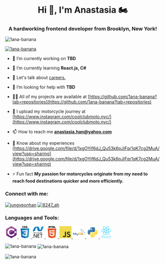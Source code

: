 <h1 align="center">Hi 👋, I'm Anastasia 🏍</h1>
<h3 align="center">A hardworking frontend developer from Brooklyn, New York!</h3>

<p align="left"> <img src="https://komarev.com/ghpvc/?username=1ana-banana&label=Profile%20views&color=0e75b6&style=flat" alt="1ana-banana" /> </p>

<p align="left"> <a href="https://github.com/ryo-ma/github-profile-trophy"><img src="https://github-profile-trophy.vercel.app/?username=1ana-banana" alt="1ana-banana" /></a> </p>

- 🔭 I’m currently working on **TBD**

- 🌱 I’m currently learning **React.js, C#**

- 👯 Let's talk about [careers.](https://www.linkedin.com/in/jungyeonhan/)

- 🤝 I’m looking for help with **TBD**

- 👨‍💻 All of my projects are available at [https://github.com/1ana-banana?tab=repositories](https://github.com/1ana-banana?tab=repositories)

- 📝 I upload my motorcycle journey at [https://www.instagram.com/coolclubmoto.nyc/](https://www.instagram.com/coolclubmoto.nyc/)

- 📫 How to reach me **anastasia.han@yahoo.com**

- 📄 Know about my experiences [https://drive.google.com/file/d/1xgOYif6dJ_Qu53k6pJjFqr1qK7cg2MuA/view?usp=sharing](https://drive.google.com/file/d/1xgOYif6dJ_Qu53k6pJjFqr1qK7cg2MuA/view?usp=sharing)

- ⚡ Fun fact **My passion for motorcycles originate from my need to reach food destinations quicker and more efficiently.**

<h3 align="left">Connect with me:</h3>
<p align="left">
<a href="https://linkedin.com/in/jungyeonhan" target="blank"><img align="center" src="https://raw.githubusercontent.com/rahuldkjain/github-profile-readme-generator/master/src/images/icons/Social/linked-in-alt.svg" alt="jungyeonhan" height="30" width="40" /></a>
<a href="https://instagram.com/8247_ah" target="blank"><img align="center" src="https://raw.githubusercontent.com/rahuldkjain/github-profile-readme-generator/master/src/images/icons/Social/instagram.svg" alt="8247_ah" height="30" width="40" /></a>
</p>

<h3 align="left">Languages and Tools:</h3>
<p align="left"> <a href="https://www.w3schools.com/cs/" target="_blank" rel="noreferrer"> <img src="https://raw.githubusercontent.com/devicons/devicon/master/icons/csharp/csharp-original.svg" alt="csharp" width="40" height="40"/> </a> <a href="https://www.w3schools.com/css/" target="_blank" rel="noreferrer"> <img src="https://raw.githubusercontent.com/devicons/devicon/master/icons/css3/css3-original-wordmark.svg" alt="css3" width="40" height="40"/> </a> <a href="https://dotnet.microsoft.com/" target="_blank" rel="noreferrer"> <img src="https://raw.githubusercontent.com/devicons/devicon/master/icons/dot-net/dot-net-original-wordmark.svg" alt="dotnet" width="40" height="40"/> </a> <a href="https://www.w3.org/html/" target="_blank" rel="noreferrer"> <img src="https://raw.githubusercontent.com/devicons/devicon/master/icons/html5/html5-original-wordmark.svg" alt="html5" width="40" height="40"/> </a> <a href="https://developer.mozilla.org/en-US/docs/Web/JavaScript" target="_blank" rel="noreferrer"> <img src="https://raw.githubusercontent.com/devicons/devicon/master/icons/javascript/javascript-original.svg" alt="javascript" width="40" height="40"/> </a> <a href="https://www.mysql.com/" target="_blank" rel="noreferrer"> <img src="https://raw.githubusercontent.com/devicons/devicon/master/icons/mysql/mysql-original-wordmark.svg" alt="mysql" width="40" height="40"/> </a> <a href="https://www.python.org" target="_blank" rel="noreferrer"> <img src="https://raw.githubusercontent.com/devicons/devicon/master/icons/python/python-original.svg" alt="python" width="40" height="40"/> </a> <a href="https://reactjs.org/" target="_blank" rel="noreferrer"> <img src="https://raw.githubusercontent.com/devicons/devicon/master/icons/react/react-original-wordmark.svg" alt="react" width="40" height="40"/> </a> </p>

<p><img align="left" src="https://github-readme-stats.vercel.app/api/top-langs?username=1ana-banana&show_icons=true&locale=en&layout=compact" alt="1ana-banana" /></p>

<p>&nbsp;<img align="center" src="https://github-readme-stats.vercel.app/api?username=1ana-banana&show_icons=true&locale=en" alt="1ana-banana" /></p>

<p><img align="center" src="https://github-readme-streak-stats.herokuapp.com/?user=1ana-banana&" alt="1ana-banana" /></p>
